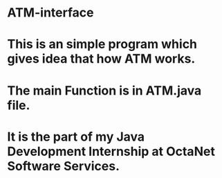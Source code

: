 # ATM-interface
# This is an simple program which gives idea that how ATM works. 
# The main Function is in ATM.java file.
# It is the part of my Java Development Internship at OctaNet Software Services.


